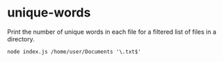 # unique-words

Print the number of unique words in each file for a filtered list of files in a directory.
```
node index.js /home/user/Documents '\.txt$'
```
 
